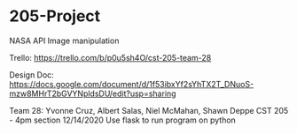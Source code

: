 # 205-Project
NASA API Image manipulation

Trello: https://trello.com/b/p0u5sh4O/cst-205-team-28

Design Doc: https://docs.google.com/document/d/1f53ibxYf2sYhTX2T_DNuoS-mzw8MHrT2bGVYNpldsDU/edit?usp=sharing


Team 28: Yvonne Cruz, Albert Salas, Niel McMahan, Shawn Deppe
CST 205 - 4pm section
12/14/2020
Use flask to run program on python
